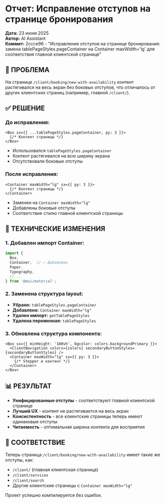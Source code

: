 # Отчет: Исправление отступов на странице бронирования

**Дата:** 23 июня 2025  
**Автор:** AI Assistant  
**Коммит:** 2ccce96 - "Исправление отступов на странице бронирования: замена tablePageStyles.pageContainer на Container maxWidth='lg' для соответствия главной клиентской странице"

## 🎯 ПРОБЛЕМА
На странице `/client/booking/new-with-availability` контент растягивался на весь экран без боковых отступов, что отличалось от других клиентских страниц (например, главной `/client/`).

## ✅ РЕШЕНИЕ

### До исправления:
```tsx
<Box sx={{ ...tablePageStyles.pageContainer, py: 3 }}>
  {/* Контент страницы */}
</Box>
```
- Использовался `tablePageStyles.pageContainer`
- Контент растягивался на всю ширину экрана
- Отсутствовали боковые отступы

### После исправления:
```tsx
<Container maxWidth="lg" sx={{ py: 3 }}>
  {/* Контент страницы */}
</Container>
```
- Заменен на `Container maxWidth="lg"`
- Добавлены боковые отступы
- Соответствие стилю главной клиентской страницы

## 🔧 ТЕХНИЧЕСКИЕ ИЗМЕНЕНИЯ

### 1. Добавлен импорт Container:
```typescript
import {
  Box,
  Container,  // ← Добавлено
  Paper,
  Typography,
  // ...
} from '@mui/material';
```

### 2. Заменена структура layout:
- **Убрано:** `tablePageStyles.pageContainer`
- **Добавлено:** `Container maxWidth="lg"`
- **Удален импорт:** `getTablePageStyles`
- **Удалена переменная:** `tablePageStyles`

### 3. Обновлена структура компонента:
```tsx
<Box sx={{ minHeight: '100vh', bgcolor: colors.backgroundPrimary }}>
  <ClientNavigation colors={colors} secondaryButtonStyles={secondaryButtonStyles} />
  <Container maxWidth="lg" sx={{ py: 3 }}>
    {/* Stepper и контент */}
  </Container>
</Box>
```

## 📊 РЕЗУЛЬТАТ
- **Унифицированные отступы** - соответствуют главной клиентской странице
- **Лучший UX** - контент не растягивается на весь экран
- **Консистентность** - все клиентские страницы теперь имеют одинаковые отступы
- **Читаемость** - оптимальная ширина контента для восприятия

## 🎯 СООТВЕТСТВИЕ
Теперь страница `/client/booking/new-with-availability` имеет такие же отступы, как:
- `/client/` (главная клиентская страница)
- `/client/services`
- `/client/search`
- Другие клиентские страницы с `Container maxWidth="lg"`

Проект успешно компилируется без ошибок. 